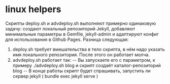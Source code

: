 # linux helpers
Скрипты deploy.sh и advdeploy.sh выполняют примерно одинаковую задачу: создают локальный репозиторий Jekyll, добавляют минимальные параметры в Gemfile, jekyll-admin и адаптируют конфиг для использования в Github Pages.
Разница следующая:
1. deploy.sh требует вмешательства в тело скрипта, в нём надо указать имя локального репозитория. После этого он работает молча.
2. advdeploy.sh работает так:
   -- Вы запускаете его с параметром, к примеру ./advdeploy.sh blog и скрипт создаёт каталог-репозиторий blog
   -- В конце работы скрипт будет спрашивать, запустить ли сервер jekyll ( bundle exec jekyll serve )
